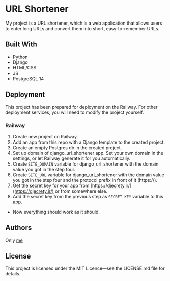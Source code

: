 # URL Shortener

My project is a URL shortener, which is a web application that allows users to enter long URLs and convert them into short, easy-to-remember URLs.

## Built With

* Python
* Django
* HTML/CSS
* JS
* PostgreSQL 14

## Deployment

This project has been prepared for deployment on the Railway. For other deployment services, you will need to modify the project yourself.

### Railway
1. Create new project on Railway.
2. Add an app from this repo with a Django template to the created project.
3. Create an empty Postgres db in the created project.
4. Set up domain of django_url_shortener app. Set your own domain in the settings, or let Railway generate it for you automatically.
5. Create `SITE_DOMAIN` variable for django_url_shortener with the domain value you got in the step four.
6. Create `SITE_URL` variable for django_url_shortener with the domain value you got in the step four and the protocol prefix in front of it (https://).
7. Get the secret key for your app from [https://djecrety.ir/](https://djecrety.ir/) or from somewhere else.
8. Add the secret key from the previous step as `SECRET_KEY` variable to this app.

* Now everything should work as it should.

## Authors
Only [me](https://github.com/Artemiyqq)

## License
This project is licensed under the MIT Licence—see the LICENSE.md file for details.